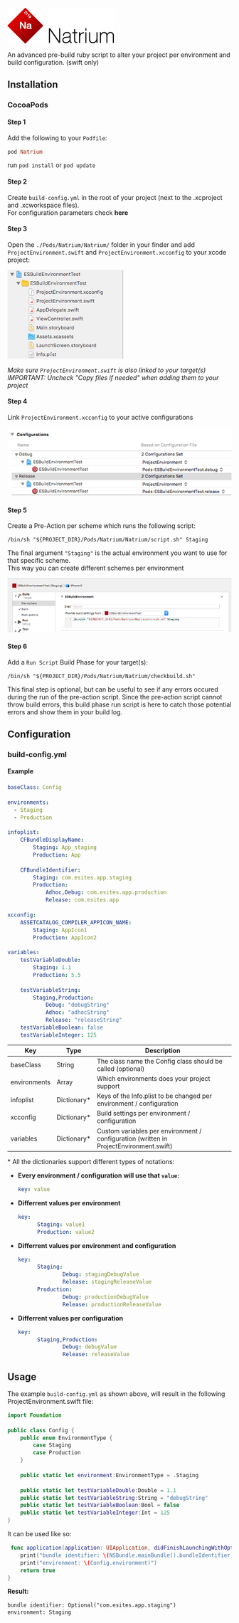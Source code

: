 ![Natrium](Assets/logo.png)

An advanced pre-build ruby script to alter your project per environment and build configuration.
(swift only)

## Installation

### CocoaPods

#### Step 1
Add the following to your `Podfile`:

```ruby
pod Natrium
```
run `pod install` or `pod update`

#### Step 2
Create `build-config.yml` in the root of your project (next to the .xcproject and .xcworkspace files).<br>
For configuration parameters check **here**

#### Step 3 
Open the `./Pods/Natrium/Natrium/` folder in your finder and 
add `ProjectEnvironment.swift` and `ProjectEnvironment.xcconfig` to your xcode project:

![Project](Assets/project_files.png)

*Make sure `ProjectEnvironment.swift` is also linked to your target(s)*<br>
*IMPORTANT: Uncheck "Copy files if needed" when adding them to your project*

#### Step 4
Link `ProjectEnvironment.xcconfig` to your active configurations

![xcconfig](Assets/xcconfig.png)

#### Step 5
Create a Pre-Action per scheme which runs the following script:

```shell
/bin/sh "${PROJECT_DIR}/Pods/Natrium/Natrium/script.sh" Staging
```
The final argument `"Staging"` is the actual environment you want to use for that specific scheme.<br>
This way you can create different schemes per environment

![Schemes](Assets/scheme.png)

#### Step 6

Add a `Run Script` Build Phase for your target(s):

```shell
/bin/sh "${PROJECT_DIR}/Pods/Natrium/Natrium/checkbuild.sh"
```

This final step is optional, but can be useful to see if any errors occured during the run of the pre-action script. 
Since the pre-action script cannot throw build errors, this build phase run script is here to catch those potential errors and show them in your build log.

## Configuration

### build-config.yml

#### Example

```yaml
baseClass: Config

environments:
  - Staging
  - Production

infoplist:
    CFBundleDisplayName:
        Staging: App_staging
        Production: App

    CFBundleIdentifier:
        Staging: com.esites.app.staging
        Production:
            Adhoc,Debug: com.esites.app.production
            Release: com.esites.app

xcconfig:
    ASSETCATALOG_COMPILER_APPICON_NAME:
        Staging: AppIcon1
        Production: AppIcon2

variables:
    testVariableDouble:
        Staging: 1.1
        Production: 5.5

    testVariableString:
        Staging,Production:
            Debug: "debugString"
            Adhoc: "adhocString"
            Release: "releaseString"
    testVariableBoolean: false
    testVariableInteger: 125
```

Key          | Type        | Description
------------ | ----------- | --------
baseClass    | String      | The class name the Config class should be called (optional)
environments | Array       | Which environments does your project support
infoplist    | Dictionary* | Keys of the Info.plist to be changed per environment / configuration
xcconfig     | Dictionary* | Build settings per environment / configuration
variables    | Dictionary* | Custom variables per environment / configuration (written in ProjectEnvironment.swift) 


\* All the dictionaries support different types of notations:

- **Every environment / configuration will use that `value`:**

  ```yaml
  key: value
  ```  
  
- **Differrent values per environment**

  ```yaml
  key: 
	    Staging: value1
	    Production: value2
  ```
  
- **Differrent values per environment and configuration**

  ```yaml
  key: 
	    Staging: 
	    	    Debug: stagingDebugValue
	    	    Release: stagingReleaseValue    
	    Production:
	    	    Debug: productionDebugValue
	    	    Release: productionReleaseValue
  ```
  
- **Differrent values per configuration**

  ```yaml
  key: 
	    Staging,Production: 
	    	    Debug: debugValue
	    	    Release: releaseValue    
  ```
  
  
## Usage
  
The example `build-config.yml` as shown above, will result in the following ProjectEnvironment.swift file:
  
```swift
import Foundation

public class Config {
	public enum EnvironmentType {
	    case Staging
	    case Production
	}
	
	public static let environment:EnvironmentType = .Staging
	
	public static let testVariableDouble:Double = 1.1
	public static let testVariableString:String = "debugString"
	public static let testVariableBoolean:Bool = false
	public static let testVariableInteger:Int = 125
}
```

It can be used like so:

```swift
 func application(application: UIApplication, didFinishLaunchingWithOptions launchOptions: [NSObject: AnyObject]?) -> Bool {
    print("bundle identifier: \(NSBundle.mainBundle().bundleIdentifier)")
    print("environment: \(Config.environment)")
    return true
}
```

**Result:**

```
bundle identifier: Optional("com.esites.app.staging")
environment: Staging
```